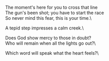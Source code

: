 The moment's here for you to cross that line\
The gun's been shot; you have to start the race\
So never mind this fear, this is your time.\

A tepid step impresses a calm creek.\

Does God show mercy to those in doubt?\
Who will remain when all the lights go out?\

Which word will speak what the heart feels?\